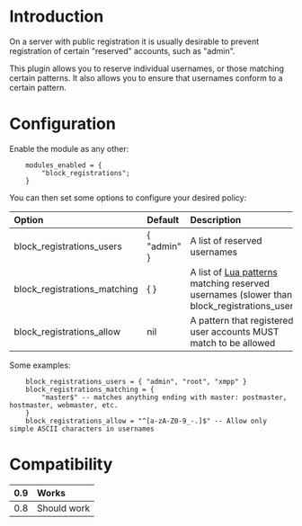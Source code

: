 # Introduction #

On a server with public registration it is usually desirable to prevent registration of certain "reserved" accounts, such as "admin".

This plugin allows you to reserve individual usernames, or those matching certain patterns. It also allows you to ensure that usernames conform to a certain pattern.

# Configuration #

Enable the module as any other:

```
    modules_enabled = {
        "block_registrations";
    }
```

You can then set some options to configure your desired policy:

| **Option** | **Default** | **Description** |
|:-----------|:------------|:----------------|
| block\_registrations\_users | { "admin" } | A list of reserved usernames |
| block\_registrations\_matching | { }         | A list of [Lua patterns](http://www.lua.org/manual/5.1/manual.html#5.4.1) matching reserved usernames (slower than block\_registrations\_users) |
| block\_registrations\_allow | nil         | A pattern that registered user accounts MUST match to be allowed |

Some examples:

```
    block_registrations_users = { "admin", "root", "xmpp" }
    block_registrations_matching = {
        "master$" -- matches anything ending with master: postmaster, hostmaster, webmaster, etc.
    }
    block_registrations_allow = "^[a-zA-Z0-9_-.]$" -- Allow only simple ASCII characters in usernames
```

# Compatibility #
| 0.9 | Works |
|:----|:------|
| 0.8 | Should work |